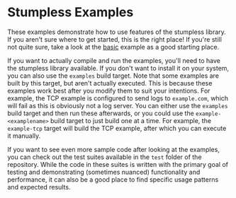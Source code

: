 # Stumpless Examples

These examples demonstrate how to use features of the stumpless library. If you
aren't sure where to get started, this is the right place! If you're still
not quite sure, take a look at the [basic](basic/README.md) example as a good
starting place.

If you want to actually compile and run the examples, you'll need to have the
stumpless library available. If you don't want to install it on your system, you
can also use the `examples` build target. Note that some examples are built by
this target, but aren't actually executed. This is because these examples work
best after you modify them to suit your intentions. For example, the TCP example
is configured to send logs to `example.com`, which will fail as this is
obviously not a log server. You can either use the `examples` build target and
then run these afterwards, or you could use the `example-<examplename>` build
target to just build one at a time. For example, the `example-tcp` target will
build the TCP example, after which you can execute it manually.

If you want to see even more sample code after looking at the examples, you can
check out the test suites available in the `test` folder of the repository.
While the code in these suites is written with the primary goal of testing and
demonstrating (sometimes nuanced) functionality and performance, it can also be
a good place to find specific usage patterns and expected results.
